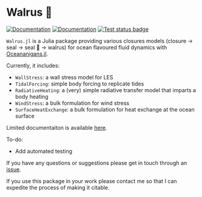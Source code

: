 # Walrus 🦭

[![Documentation](https://img.shields.io/badge/documentation-stable%20release-blue?style=flat-square)](https://walrus.jagosw.com/stable/)
[![Documentation](https://img.shields.io/badge/documentation-dev%20release-orange?style=flat-square)](https://walrus.jagosw.com/dev/)
[![Test status badge](https://github.com/jagoosw/Walrus.jl/actions/workflows/test.yml/badge.svg)](https://github.com/jagoosw/Walrus.jl/actions/workflows/test.yml)

``Walrus.jl`` is a Julia package providing various closures models (closure -> seal -> seal 🦭 -> walrus) for ocean flavoured fluid dynamics with [Oceananigans.jl](https://github.com/CliMA/Oceananigans.jl/).

Currently, it includes:
- `WallStress`: a wall stress model for LES
- `TidalForcing`: simple body forcing to replicate tides
- `RadiativeHeating`: a (very) simple radiative transfer model that imparts a body heating
- `WindStress`: a bulk formulation for wind stress
- `SurfaceHeatExchange`: a bulk formulation for heat exchange at the ocean surface

Limited documentaiton is available [here](http://walrus.jagosw.com/dev/).

To-do:
- Add automated testing

If you have any questions or suggestions please get in touch through an [issue](https://github.com/jagoosw/Walrus.jl/issues).

If you use this package in your work please contact me so that I can expedite the process of making it citable.